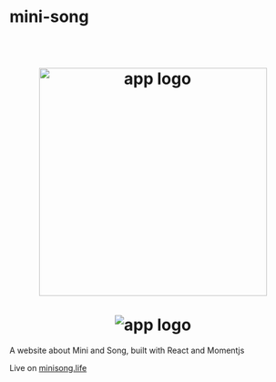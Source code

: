 # mini-song


<h1 align="center">
	<br>
	<img width="400" src="https://cdn.rawgit.com/wangsongiam/minisong/853940d1/public/logo.png" alt="app logo">
	<br>
	<br>
	<img src="https://cdn.rawgit.com/wangsongiam/minisong/6ddd6e93/demos/Screen%20Shot%202017-04-24%20at%2011.53.57%20PM.png" alt="app logo">
	<br>
</h1>

A website about Mini and Song, built with React and Momentjs

Live on [minisong.life](minisong.life)
